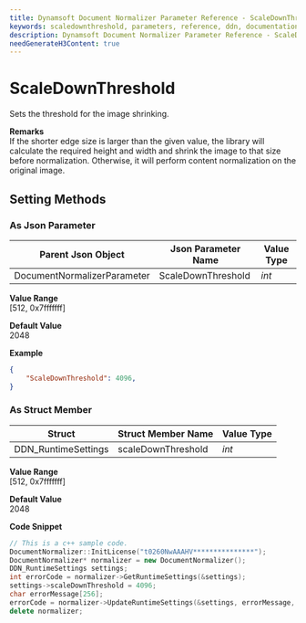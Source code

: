 ```yaml
---
title: Dynamsoft Document Normalizer Parameter Reference - ScaleDownThreshold
keywords: scaledownthreshold, parameters, reference, ddn, documentation
description: Dynamsoft Document Normalizer Parameter Reference - ScaleDownThreshold
needGenerateH3Content: true
---
```



# ScaleDownThreshold
Sets the threshold for the image shrinking.

**Remarks**   
If the shorter edge size is larger than the given value, the library will calculate the required height and width and shrink the image to that size before normalization. Otherwise, it will perform content normalization on the original image.

## Setting Methods
### As Json Parameter

| Parent Json Object | Json Parameter Name | Value Type | 
| ------------------ | ------------------- | ---------- |
| DocumentNormalizerParameter | ScaleDownThreshold | *int* |

**Value Range**  
    [512, 0x7fffffff]

**Default Value**  
    2048

**Example**  
```json
{
    "ScaleDownThreshold": 4096,
}
```

### As Struct Member

| Struct | Struct Member Name | Value Type | 
| ------ | ------------------ | ---------- |
| DDN_RuntimeSettings | scaleDownThreshold | *int* |

**Value Range**  
    [512, 0x7fffffff]

**Default Value**  
    2048

**Code Snippet**  
```cpp
// This is a c++ sample code.
DocumentNormalizer::InitLicense("t0260NwAAAHV***************");
DocumentNormalizer* normalizer = new DocumentNormalizer();
DDN_RuntimeSettings settings;
int errorCode = normalizer->GetRuntimeSettings(&settings);
settings->scaleDownThreshold = 4096;
char errorMessage[256];
errorCode = normalizer->UpdateRuntimeSettings(&settings, errorMessage, 256);
delete normalizer;
```

